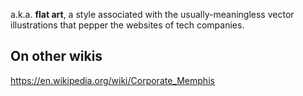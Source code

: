 a.k.a. **flat art**, a style associated with the usually-meaningless vector illustrations that pepper the websites of tech companies.

## On other wikis

https://en.wikipedia.org/wiki/Corporate_Memphis
